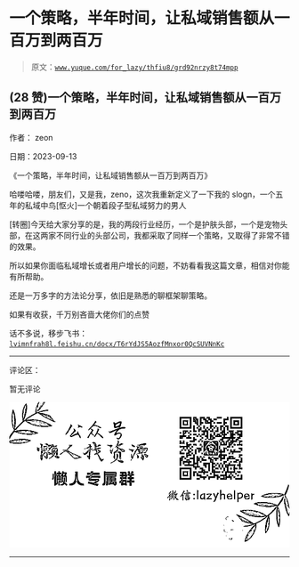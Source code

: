 # 一个策略，半年时间，让私域销售额从一百万到两百万

> 原文：[`www.yuque.com/for_lazy/thfiu8/grd92nrzy8t74mpp`](https://www.yuque.com/for_lazy/thfiu8/grd92nrzy8t74mpp)

## (28 赞)一个策略，半年时间，让私域销售额从一百万到两百万

作者： zeon

日期：2023-09-13

《一个策略，半年时间，让私域销售额从一百万到两百万》

哈喽哈喽，朋友们，又是我，zeno，这次我重新定义了一下我的 slogn，一个五年的私域中鸟[怄火]一个朝着段子型私域努力的男人

[转圈]今天给大家分享的是，我的两段行业经历，一个是护肤头部，一个是宠物头部，在这两家不同行业的头部公司，我都采取了同样一个策略，又取得了非常不错的效果。

所以如果你面临私域增长或者用户增长的问题，不妨看看我这篇文章，相信对你能有所帮助。

还是一万多字的方法论分享，依旧是熟悉的聊框架聊策略。

如果有收获，千万别吝啬大佬你们的点赞

话不多说，移步飞书：
[`lvimnfrah8l.feishu.cn/docx/T6rYdJS5AozfMnxor0QcSUVNnKc`](https://lvimnfrah8l.feishu.cn/docx/T6rYdJS5AozfMnxor0QcSUVNnKc)

* * *

评论区：

暂无评论

![](img/1c37d505930596d12a88ab23e11aa07a.png)

* * *